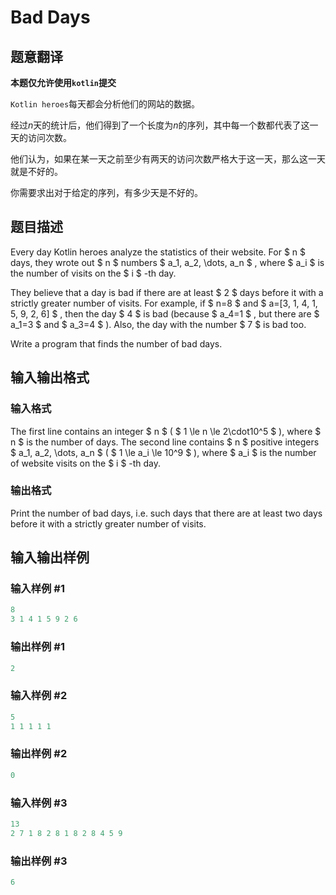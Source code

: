 # Bad Days

## 题意翻译

**本题仅允许使用`kotlin`提交**

`Kotlin heroes`每天都会分析他们的网站的数据。

经过$n$天的统计后，他们得到了一个长度为$n$的序列，其中每一个数都代表了这一天的访问次数。

他们认为，如果在某一天之前至少有两天的访问次数严格大于这一天，那么这一天就是不好的。

你需要求出对于给定的序列，有多少天是不好的。

## 题目描述

Every day Kotlin heroes analyze the statistics of their website. For $ n $ days, they wrote out $ n $ numbers $ a_1, a_2, \dots, a_n $ , where $ a_i $ is the number of visits on the $ i $ -th day.

They believe that a day is bad if there are at least $ 2 $ days before it with a strictly greater number of visits. For example, if $ n=8 $ and $ a=[3, 1, 4, 1, 5, 9, 2, 6] $ , then the day $ 4 $ is bad (because $ a_4=1 $ , but there are $ a_1=3 $ and $ a_3=4 $ ). Also, the day with the number $ 7 $ is bad too.

Write a program that finds the number of bad days.

## 输入输出格式

### 输入格式

The first line contains an integer $ n $ ( $ 1 \le n \le 2\cdot10^5 $ ), where $ n $ is the number of days. The second line contains $ n $ positive integers $ a_1, a_2, \dots, a_n $ ( $ 1 \le a_i \le 10^9 $ ), where $ a_i $ is the number of website visits on the $ i $ -th day.

### 输出格式

Print the number of bad days, i.e. such days that there are at least two days before it with a strictly greater number of visits.

## 输入输出样例

### 输入样例 #1

```cpp
8
3 1 4 1 5 9 2 6

```
### 输出样例 #1

```cpp
2

```
### 输入样例 #2

```cpp
5
1 1 1 1 1

```
### 输出样例 #2

```cpp
0

```
### 输入样例 #3

```cpp
13
2 7 1 8 2 8 1 8 2 8 4 5 9

```
### 输出样例 #3

```cpp
6

```
